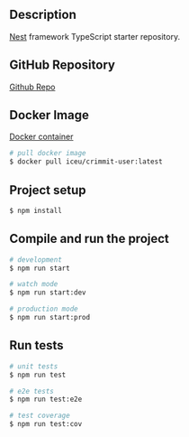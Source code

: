 ## Description

[Nest](https://github.com/nestjs/nest) framework TypeScript starter repository.

## GitHub Repository
[Github Repo](https://github.com/i-ceu/crimmit-user) 

## Docker Image 
[Docker container](https://hub.docker.com/r/iceu/crimmit-user)

```bash
# pull docker image
$ docker pull iceu/crimmit-user:latest
```

## Project setup

```bash
$ npm install
```

## Compile and run the project

```bash
# development
$ npm run start

# watch mode
$ npm run start:dev

# production mode
$ npm run start:prod
```

## Run tests

```bash
# unit tests
$ npm run test

# e2e tests
$ npm run test:e2e

# test coverage
$ npm run test:cov
```
